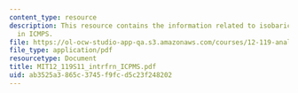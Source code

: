 ```yaml
---
content_type: resource
description: This resource contains the information related to isobaric interferences
  in ICMPS.
file: https://ol-ocw-studio-app-qa.s3.amazonaws.com/courses/12-119-analytical-techniques-for-studying-environmental-and-geologic-samples-spring-2011/ab3525a3865c3745f9fcd5c23f248202_MIT12_119S11_intrfrn_ICPMS.pdf
file_type: application/pdf
resourcetype: Document
title: MIT12_119S11_intrfrn_ICPMS.pdf
uid: ab3525a3-865c-3745-f9fc-d5c23f248202
---
```

